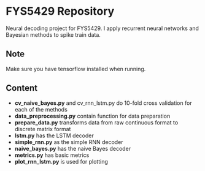 # FYS5429 Repository
 Neural decoding project for FYS5429. I apply recurrent neural networks and Bayesian methods to spike train data.

## Note
Make sure you have tensorflow installed when running.

## Content
 - **cv_naive_bayes.py** and cv_rnn_lstm.py do 10-fold cross validation for each of the methods
 - **data_preprocessing.py** contain function for data preparation
 - **prepare_data.py** transforms data from raw continuous format to discrete matrix format
 - **lstm.py** has the LSTM decoder
 - **simple_rnn.py** as the simple RNN decoder
 - **naive_bayes.py** has the naive Bayes decoder
 - **metrics.py** has basic metrics
 - **plot_rnn_lstm.py**  is used for plotting
